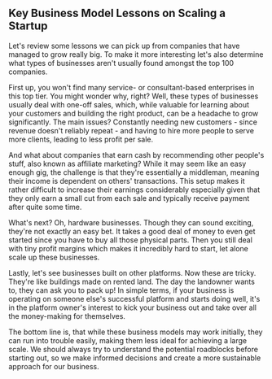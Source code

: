 ## Key Business Model Lessons on Scaling a Startup

Let's review some lessons we can pick up from companies that have managed to grow really big. To make it more interesting let's also determine what types of businesses aren't usually found amongst the top 100 companies.

First up, you won't find many service- or consultant-based enterprises in this top tier. You might wonder why, right? Well, these types of businesses usually deal with one-off sales, which, while valuable for learning about your customers and building the right product, can be a headache to grow significantly. The main issues? Constantly needing new customers - since revenue doesn't reliably repeat - and having to hire more people to serve more clients, leading to less profit per sale.

And what about companies that earn cash by recommending other people's stuff, also known as affiliate marketing? While it may seem like an easy enough gig, the challenge is that they're essentially a middleman, meaning their income is dependent on others' transactions. This setup makes it rather difficult to increase their earnings considerably especially given that they only earn a small cut from each sale and typically receive payment after quite some time.

What's next? Oh, hardware businesses. Though they can sound exciting, they're not exactly an easy bet. It takes a good deal of money to even get started since you have to buy all those physical parts. Then you still deal with tiny profit margins which makes it incredibly hard to start, let alone scale up these businesses.

Lastly, let's see businesses built on other platforms. Now these are tricky. They're like buildings made on rented land. The day the landowner wants to, they can ask you to pack up! In simple terms, if your business is operating on someone else's successful platform and starts doing well, it's in the platform owner's interest to kick your business out and take over all the money-making for themselves.

The bottom line is, that while these business models may work initially, they can run into trouble easily, making them less ideal for achieving a large scale. We should always try to understand the potential roadblocks before starting out, so we make informed decisions and create a more sustainable approach for our business.
